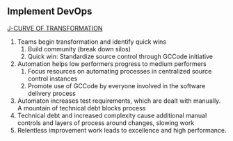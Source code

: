 ## Implement DevOps

[J-CURVE OF TRANSFORMATION](https://cloudplatformonline.com/rs/248-TPC-286/images/DORA-State%20of%20DevOps.pdf)

1. Teams begin transformation and identify quick wins
   1. Build community (break down silos)
   1. Quick win: Standardize source control through GCCode initiative
2. Automation helps low performers progress to medium performers
   1. Focus resources on automating processes in centralized source control instances
   1. Promote use of GCCode by everyone involved in the software delivery process
3. Automaton increases test requirements, which are dealt with manually. A mountain of technical debt blocks process
4. Technical debt and increased complexity cause additional manual controls and layers of process around changes, slowing work
5. Relentless improvement work leads to excellence and high performance.
